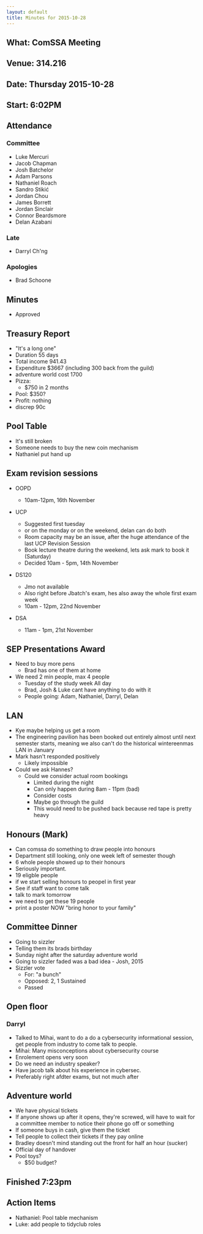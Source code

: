 ```yaml
---
layout: default
title: Minutes for 2015-10-28
---
```


## What: ComSSA Meeting

## Venue: 314.216

## Date: Thursday 2015-10-28

## Start: 6:02PM

## Attendance

### Committee

  * Luke Mercuri
  * Jacob Chapman
  * Josh Batchelor
  * Adam Parsons
  * Nathaniel Roach
  * Sandro Stikić
  * Jordan Chou
  * James Borrett
  * Jordan Sinclair
  * Connor Beardsmore
  * Delan Azabani

### Late

  * Darryl Ch'ng

### Apologies

  * Brad Schoone

## Minutes

  * Approved

## Treasury Report
  
  * "It's a long one"
  * Duration 55 days
  * Total income 941.43
  * Expenditure $3667 (including 300 back from the guild)
  * adventure world cost 1700
  * Pizza: 
    * $750 in 2 months
  * Pool: $350?
  * Profit: nothing
  * discrep 90c

## Pool Table
  * It's still broken
  * Someone needs to buy the new coin mechanism
  * Nathaniel put hand up

## Exam revision sessions 

  * OOPD
	* 10am-12pm, 16th November

  * UCP 
	* Suggested first tuesday
    * or on the monday or on the weekend, delan can do both
	* Room capacity may be an issue, after the huge attendance of the last UCP Revision Session
	* Book lecture theatre during the weekend, lets ask mark to book it (Saturday)
	* Decided 10am - 5pm, 14th November 

  * DS120
	  * Jmo not available
	  * Also right before Jbatch's exam, hes also away the whole first exam week
	  * 10am - 12pm, 22nd November
  * DSA
	  * 11am - 1pm, 21st November

## SEP Presentations Award
  * Need to buy more pens
	* Brad has one of them at home
  * We need 2 min people, max 4 people
    * Tuesday of the study week All day
	* Brad, Josh & Luke cant have anything to do with it
	* People going: Adam, Nathaniel, Darryl, Delan 

## LAN
  * Kye maybe helping us get a room
  * The engineering pavilion has been booked out entirely almost until next semester starts, meaning we also can't do the historical wintereenmas LAN in January
  * Mark hasn't responded positively 
    * Likely impossible
  * Could we ask Hannes?
	* Could we consider actual room bookings
	  * Limited during the night
	  * Can only happen during 8am - 11pm (bad)
	  * Consider costs
	  * Maybe go through the guild
	  * This would need to be pushed back because red tape is pretty heavy

## Honours (Mark)
  * Can comssa do something to draw people into honours
  * Department still looking, only one week left of semester though
  * 6 whole people showed up to their honours 
  * Seriously important. 
  * 19 eligble people
  * if we start selling honours to peopel in first year
  * See if staff want to come talk
  * talk to mark tomorrow
  * we need to get these 19 people
  * print a poster NOW "bring honor to your family" 

## Committee Dinner

  * Going to sizzler
  * Telling them its brads birthday
  * Sunday night after the saturday adventure world
  * Going to sizzler faded was a bad idea - Josh, 2015
  * Sizzler vote
    * For: "a bunch"
	* Opposed: 2, 1 Sustained
	* Passed

## Open floor

### Darryl

  * Talked to Mihai, want to do a do a cybersecurity informational session, get people from industry to come talk to people. 
  * Mihai: Many misconceptions about cybersecurity course
  * Enrolement opens very soon
  * Do we need an industry speaker?
  * Have jacob talk about his experience in cybersec. 
  * Preferably right afdter exams, but not much after

## Adventure world
  * We have physical tickets
  * If anyone shows up after it opens, they're screwed, will have to wait for a committee member to notice their phone go off or something
  * If someone buys in cash, give them the ticket
  * Tell people to collect their tickets if they pay online
  * Bradley doesn't mind standing out the front for half an hour (sucker)
  * Official day of handover
  * Pool toys?
    * $50 budget?

## Finished 7:23pm


## Action Items

  * Nathaniel: Pool table mechanism
  * Luke: add people to tidyclub roles